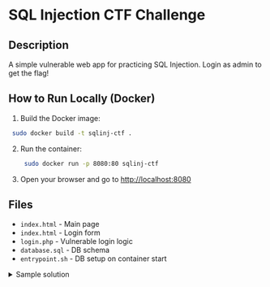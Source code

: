 # SQL Injection CTF Challenge

## Description
A simple vulnerable web app for practicing SQL Injection. Login as admin to get the flag!

## How to Run Locally (Docker)

1. Build the Docker image:

  ```bash
   sudo docker build -t sqlinj-ctf .
   ```

2. Run the container:

   ```bash
    sudo docker run -p 8080:80 sqlinj-ctf
   ```

3. Open your browser and go to [http://localhost:8080](http://localhost:8080)

## Files
- `index.html` - Main page
- `index.html` - Login form
- `login.php` - Vulnerable login logic
- `database.sql` - DB schema
- `entrypoint.sh` - DB setup on container start



<details>
  <summary>Sample solution</summary>
  admin' --
</details>

